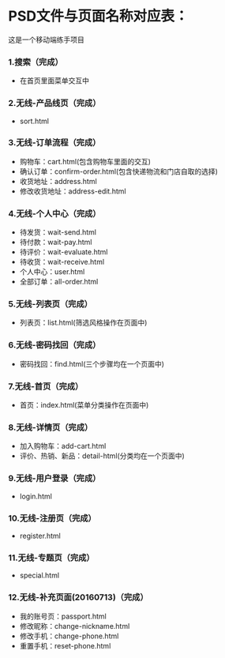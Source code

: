 # PSD文件与页面名称对应表：
这是一个移动端练手项目

### 1.搜索（完成）
* 在首页里面菜单交互中

### 2.无线-产品线页（完成）
* sort.html

### 3.无线-订单流程（完成）
* 购物车：cart.html(包含购物车里面的交互)
* 确认订单：confirm-order.html(包含快递物流和门店自取的选择)
* 收货地址：address.html
* 修改收货地址：address-edit.html

### 4.无线-个人中心（完成）
* 待发货：wait-send.html
* 待付款：wait-pay.html
* 待评价：wait-evaluate.html
* 待收货：wait-receive.html
* 个人中心：user.html
* 全部订单：all-order.html

### 5.无线-列表页（完成）
* 列表页：list.html(筛选风格操作在页面中)

### 6.无线-密码找回（完成）
* 密码找回：find.html(三个步骤均在一个页面中)

### 7.无线-首页（完成）
* 首页：index.html(菜单分类操作在页面中)

### 8.无线-详情页（完成）
* 加入购物车：add-cart.html
* 评价、热销、新品：detail-html(分类均在一个页面中)

### 9.无线-用户登录（完成）
* login.html

### 10.无线-注册页（完成）
* register.html

### 11.无线-专题页（完成）
* special.html

### 12.无线-补充页面(20160713)（完成）
* 我的账号页：passport.html
* 修改昵称：change-nickname.html
* 修改手机：change-phone.html
* 重置手机：reset-phone.html
